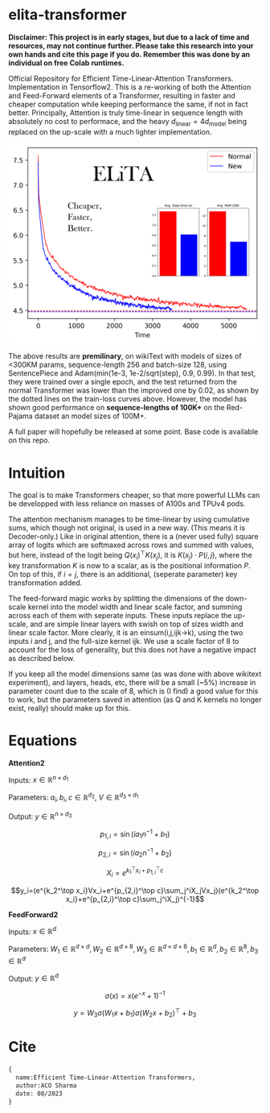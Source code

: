 # elita-transformer

**Disclaimer: This project is in early stages, but due to a lack of time and resources, may not continue further. Please take this research into your own hands and cite this page if you do. Remember this was done by an individual on free Colab runtimes.**

Official Repository for Efficient Time-Linear-Attention Transformers. Implementation in Tensorflow2.
This is a re-working of both the Attention and Feed-Forward elements of a Transformer, resulting in faster and cheaper computation while keeping performance the same, if not in fact better. Principally, Attention is truly time-linear in sequence length with absolutely no cost to performace, and the heavy $d_{\text{linear}}=4d_{\text{model}}$ being replaced on the up-scale with a much lighter implementation.

![Alt text](ELiTa.png)

The above results are **premilinary**, on wikiText with models of sizes of <300KM params, sequence-length 256 and batch-size 128, using SentencePiece and Adam(min(1e-3, 1e-2/sqrt(step), 0.9, 0.99). In that test, they were trained over a single epoch, and the test returned from the normal Transformer was lower than the improved one by 0.02, as shown by the dotted lines on the train-loss curves above. However, the model has shown good performance on **sequence-lengths of 100K+** on the Red-Pajama dataset an model sizes of 100M+.

A full paper will hopefully be released at some point. Base code is available on this repo.

# Intuition

The goal is to make Transformers cheaper, so that more powerful LLMs can be developped with less reliance on masses of A100s and TPUv4 pods.

The attention mechanism manages to be time-linear by using cumulative sums, which though not original, is used in a new way. (This means it is Decoder-only.) Like in original attention, there is a (never used fully) square array of logits which are softmaxed across rows and summed with values, but here, instead of the logit being $Q(x_i)^\top K(x_j)$, it is $K(x_j)\cdot P(i, j)$, where the key transformation $K$ is now to a scalar, as is the positional information $P$. On top of this, if $i=j$, there is an additional, (seperate parameter) key transformation added.

The feed-forward magic works by splitting the dimensions of the down-scale kernel into the model width and linear scale factor, and summing across each of them with seperate inputs. These inputs replace the up-scale, and are simple linear layers with swish on top of sizes width and linear scale factor. More clearly, it is an einsum(i,j,ijk->k), using the two inputs i and j, and the full-size kernel ijk. We use a scale factor of 8 to account for the loss of generality, but this does not have a negative impact as described below.

If you keep all the model dimensions same (as was done with above wikitext experiment), and layers, heads, etc, there will be a small (~5%) increase in parameter count due to the scale of 8, which is (I find) a good value for this to work, but the parameters saved in attention (as Q and K kernels no longer exist, really) should make up for this.

# Equations
**Attention2**

Inputs: $x\in\mathbb{R}^{n\times d_1}$

Parameters: $a_i, b_i, c\in\mathbb{R}^{d_2}$, $V\in\mathbb{R}^{d_3\times d_1}$

Output: $y\in\mathbb{R}^{n\times d_3}$

$$p_{1,i}=\sin(ia_1n^{-1}+b_1)$$

$$p_{2,i}=\sin(ia_2n^{-1}+b_2)$$

$$X_i=e^{k_1^\top x_i+p_{1,i}^\top c}$$

$$y_i=(e^{k_2^\top x_i}Vx_i+e^{p_{2,i}^\top c}\sum_j^iX_jVx_j)(e^{k_2^\top x_i}+e^{p_{2,i}^\top c}\sum_j^iX_j)^{-1}$$

**FeedForward2**

Inputs: $x\in\mathbb{R}^{d}$

Parameters: $W_1\in\mathbb{R}^{d\times d},W_2\in\mathbb{R}^{d\times 8},W_3\in\mathbb{R}^{d\times d\times 8},b_1\in\mathbb{R}^d,b_2\in\mathbb{R}^8,b_3\in\mathbb{R}^d$

Output: $y\in\mathbb{R}^{d}$

$$\sigma(x)=x(e^{-x}+1)^{-1}$$

$$y=W_3\sigma(W_1x + b_1)\sigma(W_2x + b_2)^\top + b_3$$

# Cite
```
{
  name:Efficient Time-Linear-Attention Transformers,
  author:ACO Sharma
  date: 08/2023
}
```
